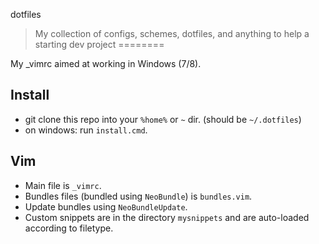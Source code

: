 dotfiles
> My collection of configs, schemes, dotfiles, and anything to help a starting dev project
========

My _vimrc aimed at working in Windows (7/8).

## Install

- git clone this repo into your `%home%` or `~` dir. (should be `~/.dotfiles`)
- on windows: run `install.cmd`.

## Vim

- Main file is `_vimrc`.
- Bundles files (bundled using `NeoBundle`) is `bundles.vim`.
- Update bundles using `NeoBundleUpdate`.
- Custom snippets are in the directory `mysnippets` and are auto-loaded according to filetype.
